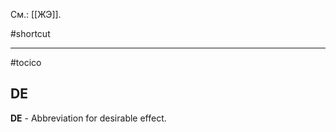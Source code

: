 См.: [[ЖЭ]].

#shortcut




<hr/>

#tocico

## DE

<b>DE</b> - Abbreviation for desirable effect. 


